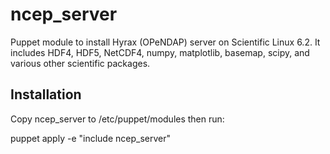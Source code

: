 ncep_server
===========

Puppet module to install Hyrax (OPeNDAP) server on Scientific
Linux 6.2. It includes HDF4, HDF5, NetCDF4, numpy, matplotlib,
basemap, scipy, and various other scientific packages.

Installation
------------
Copy ncep_server to /etc/puppet/modules then run:

puppet apply -e "include ncep_server"
